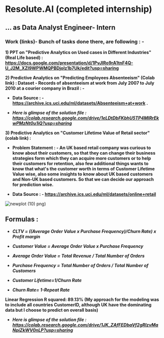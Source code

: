 # **Resolute.AI (completed internship)**
## **... as Data Analyst Engineer- Intern**


### **Work (links)- Bunch of tasks done there, are following : -** 

**1) PPT on "Predictive Analytics on Used cases in Different Industries" (Real Life based) : https://docs.google.com/presentation/d/1PvJIRo9rA1tnF4Q-U_J2M_XZI9WPWMQPBDjolz1b7Uk/edit?usp=sharing**

**2) Predictive Analytics on "Predicting Employees Absenteeism" (Colab link) : Dataset - Records of absenteeism at work from July 2007 to July 2010 at a courier company in Brazil : -** 

* **Data Source : - https://archive.ics.uci.edu/ml/datasets/Absenteeism+at+work .**

* ***Here is glimpse of the solution file : https://colab.research.google.com/drive/1eLDtDbFKbhU5TP4MlRrEkwPMzNt0u1iQ?usp=sharing***

**3) Predictive Analytics on "Customer Lifetime Value of Retail sector" (colab link) :** 

* **Problem Statement : - An UK based retail company was curious to know about their customers, so that they can change their business strategies form which they can acquire more customers or to help their customers for retention, also few additional things wants to know that what's the customer worth in terms of Customer Lifetime Value wise, also some insights to know about UK based customers and Non-UK based customers. So that we can decide our approach for prediction wise.**

* **Data Source : -  https://archive.ics.uci.edu/ml/datasets/online+retail**

![newplot (10)](https://user-images.githubusercontent.com/75072300/174473189-c139bd2a-1305-4fd5-8989-87e4f48fea2c.png)
png)

## **Formulas :**

* ***CLTV = ((Average Order Value x Purchase Frequency)/Churn Rate) x Profit margin***

* ***Customer Value = Average Order Value x Purchase Frequency***

* ***Average Order Value = Total Revenue / Total Number of Orders***

* ***Purchase Frequency = Total Number of Orders / Total Number of Customers***

* ***Customer Lifetime=1/Churn Rate***

* ***Churn Rate= 1-Repeat Rate***



**Linear Regression R squared: 89.13% (My approach for the modeling was to include all countries CustomerID, although UK have the dominating data but I choose to predict on overall basis)**

* ***Here is glimpse of the solution file : https://colab.research.google.com/drive/1JK_ZAfFEDbaVf2gRIzvMaNpiZkWV0nLP?usp=sharing***

